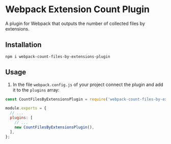 # Webpack Extension Count Plugin

A plugin for Webpack that outputs the number of collected files by extensions.

## Installation

```
npm i webpack-count-files-by-extensions-plugin
```

## Usage

1. In the file `webpack.config.js` of your project connect the plugin and add it to the `plugins` array:

```js
const CountFilesByExtensionsPlugin = require('webpack-count-files-by-extensions-plugin');

module.exports = {
  // ...
  plugins: [
    // ...
    new CountFilesByExtensionsPlugin(),
  ],
};
```

